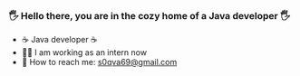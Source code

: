 ### :raised_hand_with_fingers_splayed: Hello there, you are in the cozy home of a Java developer :raised_hand_with_fingers_splayed:

- ☕ Java developer ☕
- :man_student: I am working as an intern now
- :email: How to reach me: s0qva69@gmail.com
